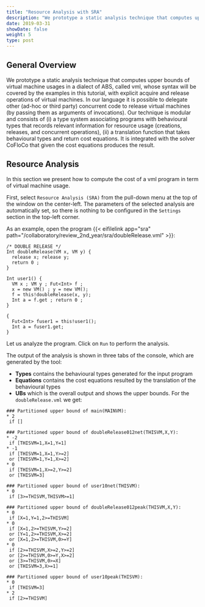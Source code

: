 ```yaml
---
title: "Resource Analysis with SRA"
description: "We prototype a static analysis technique that computes upper bounds of virtual machine usages in a dialect of ABS called vml."
date: 2019-03-31
showDate: false
weight: 5
type: post
---
```


## General Overview

We prototype a static analysis technique that computes upper bounds of virtual
machine usages in a dialect of ABS, called vml, whose syntax will be covered
by the examples in this tutorial, with explicit acquire and release operations
of virtual machines.  In our language it is possible to delegate other (ad-hoc
or third party) concurrent code to release virtual machines (by passing them
as arguments of invocations).  Our technique is modular and consists of (i) a
type system associating programs with behavioural types that records relevant
information for resource usage (creations, releases, and concurrent
operations), (ii) a translation function that takes behavioural types and
return cost equations.  It is integrated with the solver CoFloCo that given
the cost equations produces the result.

## Resource Analysis

In this section we present how to compute the cost of a vml program in term of
virtual machine usage.

First, select `Resource Analysis (SRA)` from the pull-down menu at the top of
the window on the center-left.  The parameters of the selected analysis are
automatically set, so there is nothing to be configured in the `Settings`
section in the top-left corner.

As an example, open the program {{< eifilelink app="sra" path="/collaboratory/review_2nd_year/sra/doubleRelease.vml" >}}:

```
/* DOUBLE RELEASE */
Int doubleRelease(VM x, VM y) {
  release x; release y;
  return 0 ;
}

Int user1() {
  VM x ; VM y ; Fut<Int> f ;
  x = new VM() ; y = new VM();
  f = this!doubleRelease(x, y);
  Int a = f.get ; return 0 ; 
}

{
  Fut<Int> fuser1 = this!user1();
  Int a = fuser1.get;
}
```

Let us analyze the program. Click on `Run` to perform the analysis.

The output of the analysis is shown in three tabs of the console, which are
generated by the tool:

* **Types** contains the behavioural types generated for the input program
* **Equations** contains the cost equations resulted by the translation of the
  behavioural types
* **UBs** which is the overall output and shows the upper bounds. For the
  `doubleRelease.vml` we get:
  
```
### Partitioned upper bound of main(MAINVM):
* 2
 if []

### Partitioned upper bound of doubleRelease012net(THISVM,X,Y):
* -2
 if [THISVM=1,X=1,Y=1]
* -1
 if [THISVM=1,X=1,Y>=2]
 or [THISVM=1,Y=1,X>=2]
* 0
 if [THISVM=1,X>=2,Y>=2]
 or [THISVM=3]

### Partitioned upper bound of user10net(THISVM):
* 0
 if [3>=THISVM,THISVM>=1]

### Partitioned upper bound of doubleRelease012peak(THISVM,X,Y):
* 0
 if [X=1,Y=1,2>=THISVM]
* 0
 if [X=1,2>=THISVM,Y>=2]
 or [Y=1,2>=THISVM,X>=2]
 or [X=1,2>=THISVM,0>=Y]
* 0
 if [2>=THISVM,X>=2,Y>=2]
 or [2>=THISVM,0>=Y,X>=2]
 or [3>=THISVM,0>=X]
 or [THISVM=3,X>=1]

### Partitioned upper bound of user10peak(THISVM):
* 0
 if [THISVM=3]
* 2
 if [2>=THISVM]
```
